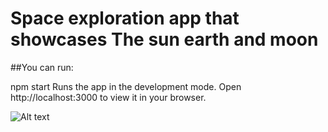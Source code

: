 # Space exploration app that showcases The sun earth and moon

##You can run:

npm start
Runs the app in the development mode.
Open http://localhost:3000 to view it in your browser.


<img
  src="app-screenshot.png"
  alt="Alt text"
  title="Space explorer dashboard"
  style="display: inline-block; margin: 0 auto; max-width: 80%"/>
